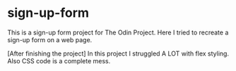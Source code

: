 # sign-up-form

This is a sign-up form project for The Odin Project. Here I tried to recreate a sign-up form on a web page.

[After finishing the project]
In this project I struggled A LOT with flex styling. Also CSS code is a complete mess.

